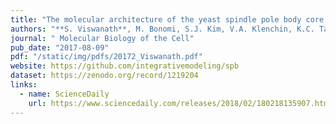 ```yaml
---
title: "The molecular architecture of the yeast spindle pole body core determined by Bayesian integrative modeling."
authors: "**S. Viswanath**, M. Bonomi, S.J. Kim, V.A. Klenchin, K.C. Taylor, K.C. Yabut, N.T. Umbreit, H.A. Van Epps, J. Meehl, M.H. Jones, D. Russel, J.A. Velazquez-Muriel, M. Winey, I. Rayment, T.N. Davis, A. Sali, E.G. Muller"
journal: " Molecular Biology of the Cell"
pub_date: "2017-08-09"
pdf: "/static/img/pdfs/20172_Viswanath.pdf" 
website: https://github.com/integrativemodeling/spb
dataset: https://zenodo.org/record/1219204
links:
  - name: ScienceDaily
    url: https://www.sciencedaily.com/releases/2018/02/180218135907.htm
---
```

